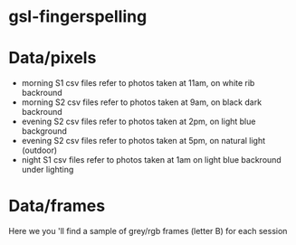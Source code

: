 # gsl-fingerspelling

# Data/pixels
- morning S1 csv files refer to photos taken at 11am, on white rib backround
- morning S2 csv files refer to photos taken at 9am, on black dark backround
- evening S2 csv files refer to photos taken at 2pm, on light blue background
- evening S2 csv files refer to photos taken at 5pm, on natural light (outdoor)
- night S1 csv files refer to photos taken at 1am on light blue backround under lighting

# Data/frames
Here we you 'll find a sample of grey/rgb frames (letter B) for each session 
